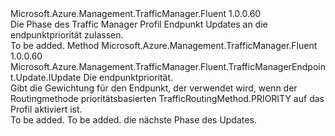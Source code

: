 <Type Name="IWithRoutingPriority" FullName="Microsoft.Azure.Management.TrafficManager.Fluent.TrafficManagerEndpoint.Update.IWithRoutingPriority">
  <TypeSignature Language="C#" Value="public interface IWithRoutingPriority" />
  <TypeSignature Language="ILAsm" Value=".class public interface auto ansi abstract IWithRoutingPriority" />
  <TypeSignature Language="DocId" Value="T:Microsoft.Azure.Management.TrafficManager.Fluent.TrafficManagerEndpoint.Update.IWithRoutingPriority" />
  <TypeSignature Language="VB.NET" Value="Public Interface IWithRoutingPriority" />
  <TypeSignature Language="F#" Value="type IWithRoutingPriority = interface" />
  <AssemblyInfo>
    <AssemblyName>Microsoft.Azure.Management.TrafficManager.Fluent</AssemblyName>
    <AssemblyVersion>1.0.0.60</AssemblyVersion>
  </AssemblyInfo>
  <Interfaces />
  <Docs>
    <summary>
            Die Phase des Traffic Manager Profil Endpunkt Updates an die endpunktpriorität zulassen.
            </summary>
    <remarks>To be added.</remarks>
  </Docs>
  <Members>
    <Member MemberName="WithRoutingPriority">
      <MemberSignature Language="C#" Value="public Microsoft.Azure.Management.TrafficManager.Fluent.TrafficManagerEndpoint.Update.IUpdate WithRoutingPriority (int priority);" />
      <MemberSignature Language="ILAsm" Value=".method public hidebysig newslot virtual instance class Microsoft.Azure.Management.TrafficManager.Fluent.TrafficManagerEndpoint.Update.IUpdate WithRoutingPriority(int32 priority) cil managed" />
      <MemberSignature Language="DocId" Value="M:Microsoft.Azure.Management.TrafficManager.Fluent.TrafficManagerEndpoint.Update.IWithRoutingPriority.WithRoutingPriority(System.Int32)" />
      <MemberSignature Language="VB.NET" Value="Public Function WithRoutingPriority (priority As Integer) As IUpdate" />
      <MemberSignature Language="F#" Value="abstract member WithRoutingPriority : int -&gt; Microsoft.Azure.Management.TrafficManager.Fluent.TrafficManagerEndpoint.Update.IUpdate" Usage="iWithRoutingPriority.WithRoutingPriority priority" />
      <MemberType>Method</MemberType>
      <AssemblyInfo>
        <AssemblyName>Microsoft.Azure.Management.TrafficManager.Fluent</AssemblyName>
        <AssemblyVersion>1.0.0.60</AssemblyVersion>
      </AssemblyInfo>
      <ReturnValue>
        <ReturnType>Microsoft.Azure.Management.TrafficManager.Fluent.TrafficManagerEndpoint.Update.IUpdate</ReturnType>
      </ReturnValue>
      <Parameters>
        <Parameter Name="priority" Type="System.Int32" />
      </Parameters>
      <Docs>
        <param name="priority">Die endpunktpriorität.</param>
        <summary>
            Gibt die Gewichtung für den Endpunkt, der verwendet wird, wenn der Routingmethode prioritätsbasierten TrafficRoutingMethod.PRIORITY auf das Profil aktiviert ist.
            </summary>
        <returns>To be added.</returns>
        <remarks>To be added.</remarks>
        <return>die nächste Phase des Updates.</return>
      </Docs>
    </Member>
  </Members>
</Type>